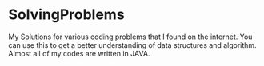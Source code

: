# SolvingProblems
My Solutions for various coding problems that I found on the internet. You can use this to get a better understanding of data structures and algorithm. Almost all of my codes are written in JAVA.
